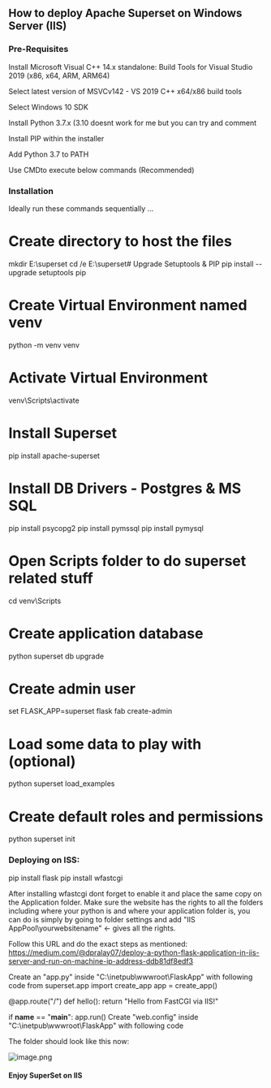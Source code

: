 ## How to deploy Apache Superset on Windows Server (IIS)


### Pre-Requisites

Install Microsoft Visual C++ 14.x standalone: Build Tools for Visual Studio 2019 (x86, x64, ARM, ARM64)

Select latest version of MSVCv142 - VS 2019 C++ x64/x86 build tools

Select Windows 10 SDK

Install Python 3.7.x (3.10 doesnt work for me but you can try and comment   

Install PIP within the installer

Add Python 3.7 to PATH

Use CMDto execute below commands (Recommended)

### Installation

Ideally run these commands sequentially ...
# Create directory to host the files
mkdir E:\superset
cd /e E:\superset# Upgrade Setuptools & PIP
pip install --upgrade setuptools pip

# Create Virtual Environment named venv
python -m venv venv

# Activate Virtual Environment
venv\Scripts\activate

# Install Superset
pip install apache-superset

# Install DB Drivers - Postgres & MS SQL
pip install psycopg2
pip install pymssql
pip install pymysql

# Open Scripts folder to do superset related stuff
cd venv\Scripts

# Create application database
python superset db upgrade

# Create admin user
set FLASK_APP=superset
flask fab create-admin

# Load some data to play with (optional)
python superset load_examples

# Create default roles and permissions
python superset init

### Deploying on ISS:
pip install flask
pip install wfastcgi

After installing wfastcgi dont forget to enable it and place the same copy on the Application folder.
Make sure the website has the rights to all the folders including where your python is and where your application folder is, you can do is simply by going to folder settings and add "IIS AppPool\yourwebsitename" <- gives all the rights.

Follow this URL and do the exact steps as mentioned: https://medium.com/@dpralay07/deploy-a-python-flask-application-in-iis-server-and-run-on-machine-ip-address-ddb81df8edf3  

Create an "app.py" inside "C:\inetpub\wwwroot\FlaskApp" with following code
from superset.app import create_app
app = create_app()

@app.route("/")
def hello():
    return "Hello from FastCGI via IIS!"

if __name__ == "__main__":
    app.run()
Create "web.config" inside "C:\inetpub\wwwroot\FlaskApp" with following code<?xml version="1.0" encoding="utf-8"?>
<configuration>

<appSettings>
  <!-- Required settings -->
  <add key="WSGI_HANDLER" value="app.app" />
  <add key="PYTHONPATH" value="C:\inetpub\wwwroot\FlaskApp" />
</appSettings>

</configuration>
The folder should look like this now: 

![image.png](attachment:image.png)

#### Enjoy SuperSet on IIS 
